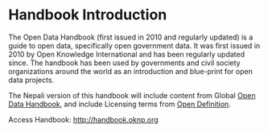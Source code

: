 # Handbook Introduction

The Open Data Handbook (first issued in 2010 and regularly updated) is a guide to open data, specifically open government data. It was first issued in 2010 by Open Knowledge International and has been regularly updated since. The handbook has been used by governments and civil society organizations around the world as an introduction and blue-print for open data projects.

The Nepali version of this handbook will include content from Global [Open Data Handbook](http://opendatahandbook.org), and include Licensing terms from [Open Definition](http://opendefinition.org).

Access Handbook: http://handbook.oknp.org
